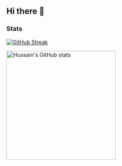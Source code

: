 ## Hi there 👋

<!--
**HussainDeesa/HussainDeesa** is a ✨ _special_ ✨ repository because its `README.md` (this file) appears on your GitHub profile.

Here are some ideas to get you started:

- 🔭 I’m currently working on ...
- 🌱 I’m currently learning ...
- 👯 I’m looking to collaborate on ...
- 🤔 I’m looking for help with ...
- 💬 Ask me about ...
- 📫 How to reach me: ...
- 😄 Pronouns: ...
- ⚡ Fun fact: ...
-->

### Stats

[![GitHub Streak](https://streak-stats.demolab.com?user=HussainDeesa&theme=github-dark-blue&hide_border=true)](https://git.io/streak-stats)

<div style="display: flex;"> 
  <img src="https://github-readme-stats-hussaindeesas-projects.vercel.app/api?username=HussainDeesa&theme=github_dark&show_icons=true&show=reviews,prs_merged,prs_merged_percentage&include_all_commits=true" alt="Hussain's GitHub stats" height="285" />
</div>



